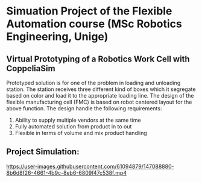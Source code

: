 # Simuation Project of the Flexible Automation course (MSc Robotics Engineering, Unige)

## Virtual Prototyping of a Robotics Work Cell with CoppeliaSim

Prototyped solution is for one of the problem in loading and unloading station. The station receives three different kind of boxes which it segregate based on color and load it to the appropriate loading line. The design of the flexible manufacturing cell (FMC) is based on robot centered layout for the above function. The design handle the following requirements:

1. Ability to supply multiple vendors at the same time
2. Fully automated solution from product in to out
3. Flexible in terms of volume and mix product handling

## Project Simulation:

https://user-images.githubusercontent.com/61094879/147088880-8b6d8f26-4661-4b9c-8eb6-6809f47c538f.mp4


